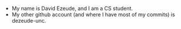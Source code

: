 - My name is David Ezeude, and I am a CS student.
- My other github account (and where I have most of my commits) is dezeude-unc.

<!---
dezeude/dezeude is a ✨ special ✨ repository because its `README.md` (this file) appears on your GitHub profile.
You can click the Preview link to take a look at your changes.
--->
